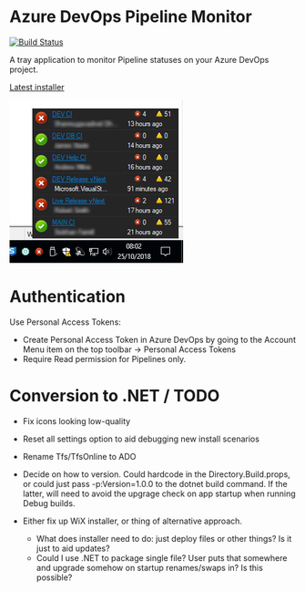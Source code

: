 # Azure DevOps Pipeline Monitor

[![Build Status](https://oatsoda.visualstudio.com/buildmonitor/_apis/build/status/oatsoda.BuildMonitor?branchName=master)](https://oatsoda.visualstudio.com/buildmonitor/_build/latest?definitionId=1&branchName=master)

A tray application to monitor Pipeline statuses on your Azure DevOps project.

[Latest installer](https://github.com/oatsoda/BuildMonitor/raw/master/Binaries/BuildMonitor.Setup.msi)

![Screenshot](https://raw.githubusercontent.com/oatsoda/BuildMonitor/master/screenshot.png)


# Authentication

Use Personal Access Tokens:
- Create Personal Access Token in Azure DevOps by going to the Account Menu item on the top toolbar -> Personal Access Tokens
- Require Read permission for Pipelines only.

# Conversion to .NET / TODO

- Fix icons looking low-quality
- Reset all settings option to aid debugging new install scenarios
- Rename Tfs/TfsOnline to ADO

- Decide on how to version. Could hardcode in the Directory.Build.props, or could just pass -p:Version=1.0.0 to the dotnet build command.
If the latter, will need to avoid the upgrage check on app startup when running Debug builds.

- Either fix up WiX installer, or thing of alternative approach.
    - What does installer need to do: just deploy files or other things? Is it just to aid updates?
	- Could I use .NET to package single file? User puts that somewhere and upgrade somehow on startup renames/swaps in? Is this possible?

